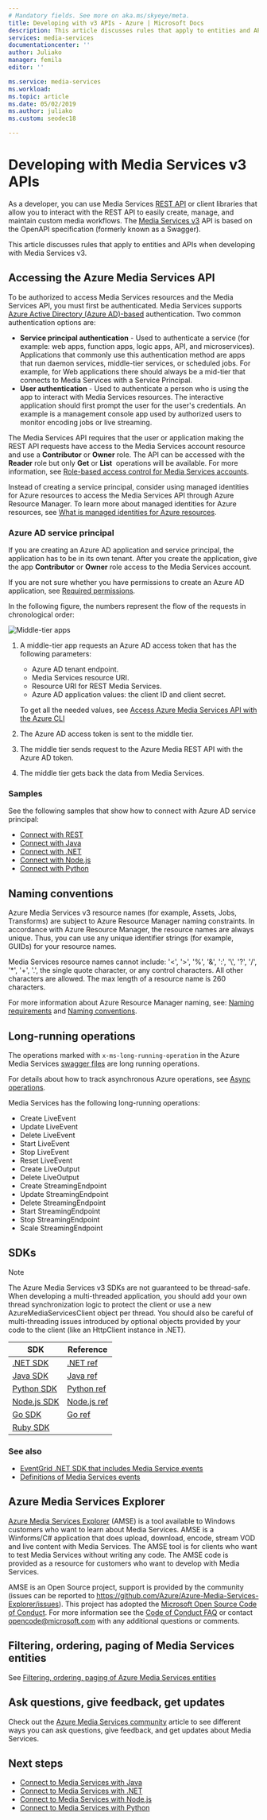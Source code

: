 ```yaml
---
# Mandatory fields. See more on aka.ms/skyeye/meta.
title: Developing with v3 APIs - Azure | Microsoft Docs
description: This article discusses rules that apply to entities and APIs when developing with Media Services v3. 
services: media-services
documentationcenter: ''
author: Juliako
manager: femila
editor: ''

ms.service: media-services
ms.workload: 
ms.topic: article
ms.date: 05/02/2019
ms.author: juliako
ms.custom: seodec18

---
```


# Developing with Media Services v3 APIs

As a developer, you can use Media Services [REST API](https://aka.ms/ams-v3-rest-ref) or client libraries that allow you to interact with the REST API to easily create, manage, and maintain custom media workflows. The [Media Services v3](https://aka.ms/ams-v3-rest-sdk) API is based on the OpenAPI specification (formerly known as a Swagger).

This article discusses rules that apply to entities and APIs when developing with Media Services v3.

## Accessing the Azure Media Services API

To be authorized to access Media Services resources and the Media Services API, you must first be authenticated. Media Services supports [Azure Active Directory (Azure AD)-based](../../active-directory/fundamentals/active-directory-whatis.md) authentication. Two common authentication options are:
 
* **Service principal authentication** - Used to authenticate a service (for example: web apps, function apps, logic apps, API, and microservices). Applications that commonly use this authentication method are apps that run daemon services, middle-tier services, or scheduled jobs. For example, for Web applications there should always be a mid-tier that connects to Media Services with a Service Principal.
* **User authentication** - Used to authenticate a person who is using the app to interact with Media Services resources. The interactive application should first prompt the user for the user's credentials. An example is a management console app used by authorized users to monitor encoding jobs or live streaming.

The Media Services API requires that the user or application making the REST API requests have access to the Media Services account resource and use a **Contributor** or **Owner** role. The API can be accessed with the **Reader** role but only **Get** or **List**  operations will be available. For more information, see [Role-based access control for Media Services accounts](rbac-overview.md).

Instead of creating a service principal, consider using managed identities for Azure resources to access the Media Services API through Azure Resource Manager. To learn more about managed identities for Azure resources, see [What is managed identities for Azure resources](../../active-directory/managed-identities-azure-resources/overview.md).

### Azure AD service principal 

If you are creating an Azure AD application and service principal, the application has to be in its own tenant. After you create the application, give the app **Contributor** or **Owner** role access to the Media Services account. 

If you are not sure whether you have permissions to create an Azure AD application, see [Required permissions](../../active-directory/develop/howto-create-service-principal-portal.md#required-permissions).

In the following figure, the numbers represent the flow of the requests in chronological order:

![Middle-tier apps](./media/use-aad-auth-to-access-ams-api/media-services-principal-service-aad-app1.png)

1. A middle-tier app requests an Azure AD access token that has the following parameters:  

   * Azure AD tenant endpoint.
   * Media Services resource URI.
   * Resource URI for REST Media Services.
   * Azure AD application values: the client ID and client secret.
   
   To get all the needed values, 
see [Access Azure Media Services API with the Azure CLI](access-api-cli-how-to.md)

2. The Azure AD access token is sent to the middle tier.
4. The middle tier sends request to the Azure Media REST API with the Azure AD token.
5. The middle tier gets back the data from Media Services.

### Samples

See the following samples that show how to connect with Azure AD service principal:

* [Connect with REST](media-rest-apis-with-postman.md)  
* [Connect with Java](configure-connect-java-howto.md)
* [Connect with .NET](configure-connect-dotnet-howto.md)
* [Connect with Node.js](configure-connect-nodejs-howto.md)
* [Connect with Python](configure-connect-python-howto.md)

## Naming conventions

Azure Media Services v3 resource names (for example, Assets, Jobs, Transforms) are subject to Azure Resource Manager naming constraints. In accordance with Azure Resource Manager, the resource names are always unique. Thus, you can use any unique identifier strings (for example, GUIDs) for your resource names. 

Media Services resource names cannot include: '<', '>', '%', '&', ':', '&#92;', '?', '/', '*', '+', '.', the single quote character, or any control characters. All other characters are allowed. The max length of a resource name is 260 characters. 

For more information about Azure Resource Manager naming, see: [Naming requirements](https://github.com/Azure/azure-resource-manager-rpc/blob/master/v1.0/resource-api-reference.md#arguments-for-crud-on-resource) and [Naming conventions](https://docs.microsoft.com/azure/architecture/best-practices/naming-conventions).

## Long-running operations

The operations marked with `x-ms-long-running-operation` in the Azure Media Services [swagger files](https://github.com/Azure/azure-rest-api-specs/blob/master/specification/mediaservices/resource-manager/Microsoft.Media/stable/2018-07-01/streamingservice.json) are long running operations. 

For details about how to track asynchronous Azure operations, see [Async operations](https://docs.microsoft.com/azure/azure-resource-manager/resource-manager-async-operations#monitor-status-of-operation).

Media Services has the following long-running operations:

* Create LiveEvent
* Update LiveEvent
* Delete LiveEvent
* Start LiveEvent
* Stop LiveEvent
* Reset LiveEvent
* Create LiveOutput
* Delete LiveOutput
* Create StreamingEndpoint
* Update StreamingEndpoint
* Delete StreamingEndpoint
* Start StreamingEndpoint
* Stop StreamingEndpoint
* Scale StreamingEndpoint


## SDKs

> [!NOTE]
> The Azure Media Services v3 SDKs are not guaranteed to be thread-safe. When developing a multi-threaded application, you should add your own thread synchronization logic to protect the client or use a new AzureMediaServicesClient object per thread. You should also be careful of multi-threading issues introduced by optional objects provided by your code to the client (like an HttpClient instance in .NET).

|SDK|Reference|
|---|---|
|[.NET SDK](https://aka.ms/ams-v3-dotnet-sdk)|[.NET ref](https://aka.ms/ams-v3-dotnet-ref)|
|[Java SDK](https://aka.ms/ams-v3-java-sdk)|[Java ref](https://aka.ms/ams-v3-java-ref)|
|[Python SDK](https://aka.ms/ams-v3-python-sdk)|[Python ref](https://aka.ms/ams-v3-python-ref)|
|[Node.js SDK](https://aka.ms/ams-v3-nodejs-sdk) |[Node.js ref](https://aka.ms/ams-v3-nodejs-ref)| 
|[Go SDK](https://aka.ms/ams-v3-go-sdk) |[Go ref](https://aka.ms/ams-v3-go-ref)|
|[Ruby SDK](https://aka.ms/ams-v3-ruby-sdk)||

### See also

- [EventGrid .NET SDK that includes Media Service events](https://www.nuget.org/packages/Microsoft.Azure.EventGrid/)
- [Definitions of Media Services events](https://github.com/Azure/azure-rest-api-specs/blob/master/specification/eventgrid/data-plane/Microsoft.Media/stable/2018-01-01/MediaServices.json)

## Azure Media Services Explorer

[Azure Media Services Explorer](https://github.com/Azure/Azure-Media-Services-Explorer) (AMSE) is a tool available to Windows customers who want to learn about Media Services. AMSE is a Winforms/C# application that does upload, download, encode, stream VOD and live content with Media Services. The AMSE tool is for clients who want to test Media Services without writing any code. The AMSE code is provided as a resource for customers who want to develop with Media Services.

AMSE is an Open Source project, support is provided by the community (issues can be reported to https://github.com/Azure/Azure-Media-Services-Explorer/issues). This project has adopted the [Microsoft Open Source Code of Conduct](https://opensource.microsoft.com/codeofconduct/). For more information see the [Code of Conduct FAQ](https://opensource.microsoft.com/codeofconduct/faq/) or contact opencode@microsoft.com with any additional questions or comments.

## Filtering, ordering, paging of Media Services entities

See [Filtering, ordering, paging of Azure Media Services entities](entities-overview.md)

## Ask questions, give feedback, get updates

Check out the [Azure Media Services community](media-services-community.md) article to see different ways you can ask questions, give feedback, and get updates about Media Services.

## Next steps

* [Connect to Media Services with Java](configure-connect-java-howto.md)
* [Connect to Media Services with .NET](configure-connect-dotnet-howto.md)
* [Connect to Media Services with Node.js](configure-connect-nodejs-howto.md)
* [Connect to Media Services with Python](configure-connect-python-howto.md)
